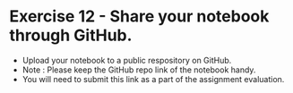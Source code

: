# Exercise 12 - Share your notebook through GitHub. 
* Upload your notebook to a public respository on GitHub. 
* Note : Please keep the GitHub repo link of the notebook handy. 
* You will need to submit this link as a part of the assignment evaluation.


